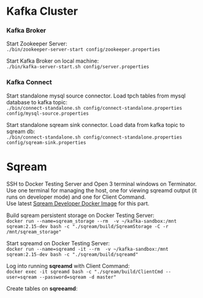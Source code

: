 # Kafka Cluster
### Kafka Broker
Start Zookeeper Server:<br />
`./bin/zookeeper-server-start config/zookeeper.properties`

Start Kafka Broker on local machine:<br />
`./bin/kafka-server-start.sh config/server.properties`

### Kafka Connect
Start standalone mysql source connector. Load tpch tables from mysql database to kafka topic:<br />
`./bin/connect-standalone.sh config/connect-standalone.properties config/mysql-source.properties`

Start standalone sqream sink connector. Load data from kafka topic to sqream db:<br />
`./bin/connect-standalone.sh config/connect-standalone.properties config/sqream-sink.properties`

# Sqream 
SSH to Docker Testing Server and Open 3 terminal windows on Terminator.<br />
Use one terminal for managing the host, one for viewing sqreamd output (it runs on developer mode) and one for Client Command.<br />
Use latest [Sqream Developer Docker Image](http://gitlab.sq.l/DevOps/sqream-developer) for this part.<br />

Build sqream persistent storage on Docker Testing Server:<br />
`docker run --name=sqream_storage --rm  -v ~/kafka-sandbox:/mnt sqream:2.15-dev bash -c "./sqream/build/SqreamStorage -C -r /mnt/sqream_storage"`

Start sqreamd on Docker Testing Server:<br />
`docker run --name=sqreamd -it --rm  -v ~/kafka-sandbox:/mnt sqream:2.15-dev bash -c "./sqream/build/sqreamd"`

Log into running **sqreamd** with Client Command:<br />
`docker exec -it sqreamd bash -c "./sqream/build/ClientCmd --user=sqream --password=sqream -d master"`

Create tables on **sqreeamd**:<br />



